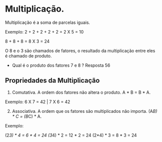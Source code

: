 # Multiplicação.
Multiplicação é a soma de parcelas iguais.

Exemplo: 2 + 2 + 2 + 2 + 2 = 2 X 5 = 10

8 + 8 + 8 = 8 X 3 = 24

O 8 e o 3 são chamados de fatores, o resultado da multiplicação entre eles é chamado de produto. 

* Qual é o produto dos fatores 7 e 8 ? Resposta 56

## Propriedades da Multiplicação

1. Comutativa. A ordem dos fatores não altera o produto. A * B = B * A.

Exemplo: 6 X 7 = 42 | 7 X 6 = 42

2. Associativa. A ordem que os fatores são multiplicados não importa. (A*B) * C = (B*C) * A.

Exemplo:

(2*3) * 4 = 6 * 4  = 24
(3*4) * 2 = 12 * 2 = 24
(2*4) * 3 = 8 * 3  = 24

